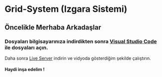 # Grid-System (Izgara Sistemi)

## Öncelikle Merhaba Arkadaşlar 
### Dosyaları bilgisayarınıza indirdikten sonra [Visual Studio Code](https://code.visualstudio.com) ile dosyaları açın.
Daha sonra [Live Server](https://marketplace.visualstudio.com/items?itemName=ritwickdey.LiveServer) indirin ve vidyoda gösterdiğim şekilde çalıştırın.

#### Haydi inşa edelim ! 
